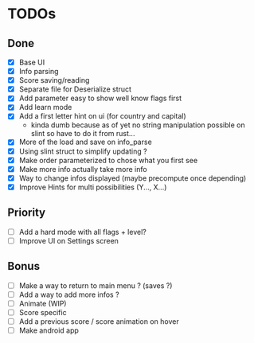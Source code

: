 # TODOs

## Done 
- [x] Base UI
- [x] Info parsing
- [x] Score saving/reading
- [x] Separate file for Deserialize struct
- [x] Add parameter easy to show well know flags first
- [x] Add learn mode
- [x] Add a first letter hint on ui (for country and capital)
  - kinda dumb because as of yet no string manipulation possible on slint so have to do it from rust...
- [x] More of the load and save on info_parse
- [x] Using slint struct to simplify updating ?
- [x] Make order parameterized to chose what you first see
- [x] Make more info actually take more info
- [x] Way to change infos displayed (maybe precompute once depending)
- [x] Improve Hints for multi possibilities (Y..., X...)

## Priority 

- [ ] Add a hard mode with all flags + level?
- [ ] Improve UI on Settings screen

## Bonus
- [ ] Make a way to return to main menu ? (saves ?)
- [ ] Add a way to add more infos ?
- [ ] Animate (WIP)
- [ ] Score specific
- [ ] Add a previous score / score animation on hover
- [ ] Make android app